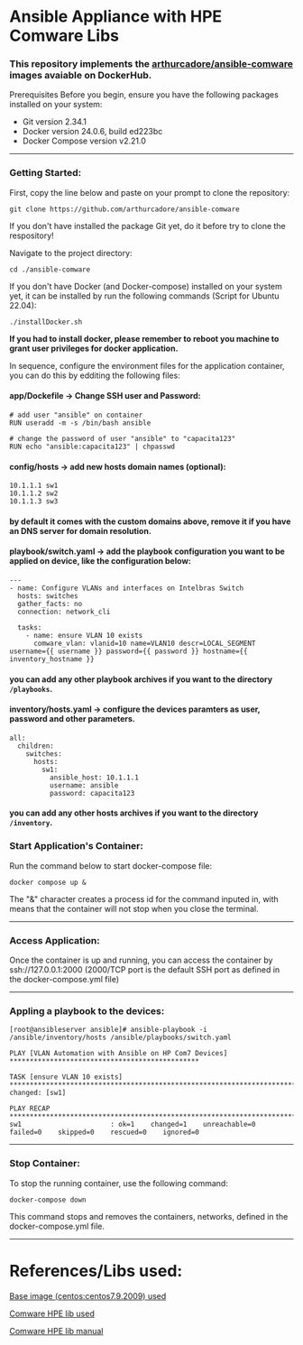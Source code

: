 # Ansible Appliance with HPE Comware Libs

### This repository implements the [arthurcadore/ansible-comware](https://hub.docker.com/repository/docker/arthurcadore/ansible-comware) images avaiable on DockerHub.

Prerequisites
Before you begin, ensure you have the following packages installed on your system:

- Git version 2.34.1
- Docker version 24.0.6, build ed223bc
- Docker Compose version v2.21.0

---
### Getting Started:

First, copy the line below and paste on your prompt to clone the repository:

```
git clone https://github.com/arthurcadore/ansible-comware
```
If you don't have installed the package Git yet, do it before try to clone the respository!

Navigate to the project directory:

```
cd ./ansible-comware
```

If you don't have Docker (and Docker-compose) installed on your system yet, it can be installed by run the following commands (Script for Ubuntu 22.04): 

```
./installDocker.sh
```

**If you had to install docker, please remember to reboot you machine to grant user privileges for docker application.** 

In sequence, configure the environment files for the application container, you can do this by edditing the following files: 


#### app/Dockefile -> Change SSH user and Password:
```
# add user "ansible" on container
RUN useradd -m -s /bin/bash ansible 

# change the password of user "ansible" to "capacita123"
RUN echo "ansible:capacita123" | chpasswd
```


#### config/hosts -> add new hosts domain names (optional):
```
10.1.1.1 sw1
10.1.1.2 sw2
10.1.1.3 sw3
```
#### by default it comes with the custom domains above, remove it if you have an DNS server for domain resolution.

#### playbook/switch.yaml -> add the playbook configuration you want to be applied on device, like the configuration below:

```
---
- name: Configure VLANs and interfaces on Intelbras Switch
  hosts: switches
  gather_facts: no
  connection: network_cli

  tasks:
    - name: ensure VLAN 10 exists
      comware_vlan: vlanid=10 name=VLAN10 descr=LOCAL_SEGMENT username={{ username }} password={{ password }} hostname={{ inventory_hostname }}
```
#### you can add any other playbook archives if you want to the directory `/playbooks`. 

#### inventory/hosts.yaml -> configure the devices paramters as user, password and other parameters. 
```
all:
  children:
    switches:
      hosts:
        sw1:
          ansible_host: 10.1.1.1
          username: ansible
          password: capacita123
```
#### you can add any other hosts archives if you want to the directory `/inventory`. 


### Start Application's Container: 
Run the command below to start docker-compose file: 

```
docker compose up & 
```
The "&" character creates a process id for the command inputed in, with means that the container will not stop when you close the terminal. 

---

### Access Application:

Once the container is up and running, you can access the container by ssh://127.0.0.1:2000 (2000/TCP port is the default SSH port as defined in the docker-compose.yml file)

---
### Appling a playbook to the devices: 

```
[root@ansibleserver ansible]# ansible-playbook -i /ansible/inventory/hosts /ansible/playbooks/switch.yaml

PLAY [VLAN Automation with Ansible on HP Com7 Devices] ***********************************************

TASK [ensure VLAN 10 exists] *************************************************************************
changed: [sw1]

PLAY RECAP *******************************************************************************************
sw1                      : ok=1    changed=1    unreachable=0    failed=0    skipped=0    rescued=0    ignored=0   
```

--- 
### Stop Container: 
To stop the running container, use the following command:

```
docker-compose down
```

This command stops and removes the containers, networks, defined in the docker-compose.yml file.

--- 

# References/Libs used: 

[Base image (centos:centos7.9.2009) used ](https://hub.docker.com/_/centos/tags)

[Comware HPE lib used](https://github.com/HPENetworking/hpe-cw7-ansible/)

[Comware HPE lib manual](https://py3hpecw7.readthedocs.io/_/downloads/en/latest/pdf/)


